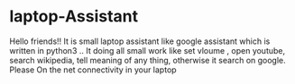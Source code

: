 # laptop-Assistant
Hello friends!! It is small laptop assistant like google assistant which is written in python3 .. It doing all small work like set vloume , open youtube, search wikipedia, tell meaning of any thing, otherwise it search on google. 
Please On the net connectivity in your laptop
